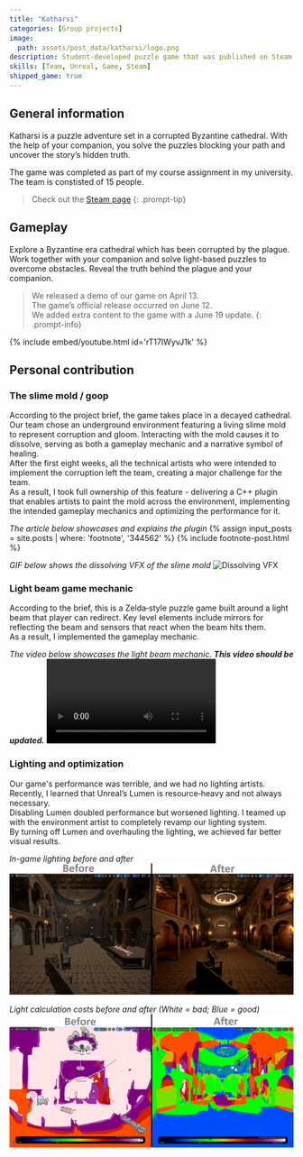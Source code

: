 ```yaml
---
title: "Katharsi"
categories: [Group projects]
image:
  path: assets/post_data/katharsi/logo.png
description: Student-developed puzzle game that was published on Steam.
skills: [Team, Unreal, Game, Steam]
shipped_game: true
---
```


## General information

Katharsi is a puzzle adventure set in a corrupted Byzantine cathedral. With the help of your companion, you solve the puzzles blocking your path and uncover the story’s hidden truth.

The game was completed as part of my course assignment in my university. The team is constisted of 15 people.

> Check out the [<i class="fa-brands fa-steam"></i> Steam page](https://store.steampowered.com/app/3365850/Katharsi/)
{: .prompt-tip}

## Gameplay

Explore a Byzantine era cathedral which has been corrupted by the plague. Work together with your companion and solve light-based puzzles to overcome obstacles. Reveal the truth behind the plague and your companion.

> We released a demo of our game on April 13.\
> The game’s official release occurred on June 12.\
> We added extra content to the game with a June 19 update.
{: .prompt-info}

{% include embed/youtube.html id='rT17IWyvJ1k' %}

## Personal contribution

### The slime mold / goop

According to the project brief, the game takes place in a decayed cathedral. Our team chose an underground environment featuring a living slime mold to represent corruption and gloom. Interacting with the mold causes it to dissolve, serving as both a gameplay mechanic and a narrative symbol of healing.\
After the first eight weeks, all the technical artists who were intended to implement the corruption left the team, creating a major challenge for the team.\
As a result, I took full ownership of this feature - delivering a C++ plugin that enables artists to paint the mold across the environment, implementing the intended gameplay mechanics and optimizing the performance for it.

*The article below showcases and explains the plugin*
{% assign input_posts = site.posts | where: 'footnote', '344562' %}
{% include footnote-post.html %}

*GIF below shows the dissolving VFX of the slime mold*
![Dissolving VFX](../assets/post_data/katharsi/dissolve_vfx.gif)



### Light beam game mechanic

According to the brief, this is a Zelda‑style puzzle game built around a light beam that player can redirect. Key level elements include mirrors for reflecting the beam and sensors that react when the beam hits them.\
As a result, I implemented the gameplay mechanic.

*The video below showcases the light beam mechanic. **This video should be updated.***
<video class="w-100" controls>
  <source src="https://github.com/user-attachments/assets/64f64475-b9d2-4dfa-927e-c0c1d5ad21d3" type="video/mp4">
</video>



### Lighting and optimization

Our game's performance was terrible, and we had no lighting artists. Recently, I learned that Unreal’s Lumen is resource‑heavy and not always necessary.\
Disabling Lumen doubled performance but worsened lighting. I teamed up with the environment artist to completely revamp our lighting system.\
By turning off Lumen and overhauling the lighting, we achieved far better visual results.

*In-game lighting before and after*
![Cathedrasl lighting setup](../assets/post_data/katharsi/cathedral_lighting_setup.png)

*Light calculation costs before and after (White = bad; Blue = good)*
![light complexity](../assets/post_data/katharsi/light_complexity.png)